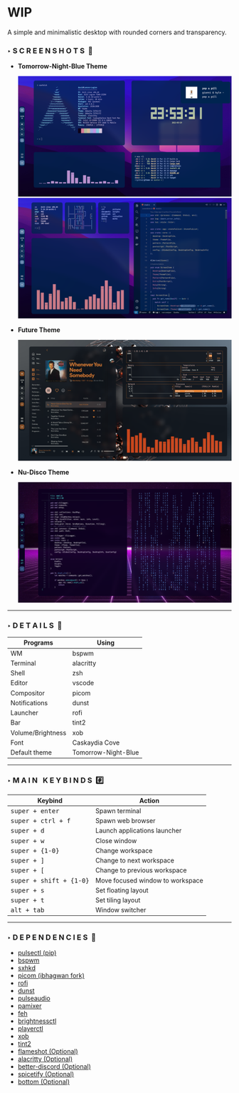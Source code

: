 # WIP
A simple and minimalistic desktop with rounded corners and transparency.

### **‣ S C R E E N S H O T S &nbsp;📸**

* **Tomorrow-Night-Blue Theme**

	![Tomorrow-Night-Blue](screenshots/tomorrow1.png)
	![](screenshots/tomorrow2.png)

* **Future Theme**

	![Future](screenshots/future.png)

* **Nu-Disco Theme**

	![Nu-Disco](screenshots/nu-disco.png)

<hr>

### **‣ D E T A I L S &nbsp;📝**

| Programs                 | Using                  |
| -------------------------| -----------------------|
| WM                       | bspwm                  |
| Terminal                 | alacritty              |
| Shell                    | zsh                    |
| Editor                   | vscode                 |
| Compositor               | picom                  |
| Notifications            | dunst                  |
| Launcher                 | rofi                   |
| Bar                      | tint2                  |
| Volume/Brightness        | xob                    |
| Font                     | Caskaydia Cove         |
| Default theme            | Tomorrow-Night-Blue    |

<hr>

### **‣ M A I N &nbsp; K E Y B I N D S &nbsp;#️⃣**

| Keybind                                 | Action                                                    |
|-----------------------------------------|-----------------------------------------------------------|
| <kbd>super + enter</kbd>                | Spawn terminal                                            |
| <kbd>super + ctrl + f</kbd>             | Spawn web browser                                         |
| <kbd>super + d</kbd>                    | Launch applications launcher                              |
| <kbd>super + w</kbd>                    | Close window                                              |
| <kbd>super + {1-0}</kbd>                | Change workspace                                          |
| <kbd>super + ]</kbd>                    | Change to next workspace                                  |
| <kbd>super + [</kbd>                    | Change to previous workspace                              |
| <kbd>super + shift + {1-0}</kbd>        | Move focused window to workspace                          |
| <kbd>super + s</kbd>                    | Set floating layout                                       |
| <kbd>super + t</kbd>                    | Set tiling layout                                         |
| <kbd>alt + tab</kbd>                    | Window switcher                                           |

<hr>

### **‣ D E P E N D E N C I E S &nbsp;🔗**
* [pulsectl (pip)](https://pypi.org/project/pulsectl/)            
* [bspwm](https://github.com/baskerville/bspwm)                     
* [sxhkd](https://github.com/baskerville/sxhkd)                     
* [picom (ibhagwan fork)](https://github.com/ibhagwan/picom)                     
* [rofi](https://github.com/davatorium/rofi)                     
* [dunst](https://github.com/dunst-project/dunst)                     
* [pulseaudio](https://wiki.archlinux.org/title/PulseAudio)                
* [pamixer](https://github.com/cdemoulins/pamixer)                   
* [feh](https://github.com/derf/feh)                       
* [brightnessctl](https://github.com/Hummer12007/brightnessctl)             
* [playerctl](https://github.com/altdesktop/playerctl)                 
* [xob](https://github.com/florentc/xob)                       
* [tint2](https://gitlab.com/o9000/tint2)                     
* [flameshot (Optional)](https://github.com/flameshot-org/flameshot)      
* [alacritty (Optional)](https://github.com/alacritty/alacritty)      
* [better-discord (Optional)](https://betterdiscord.app/)
* [spicetify (Optional)](https://spicetify.app/)      
* [bottom (Optional)](https://github.com/ClementTsang/bottom)         
